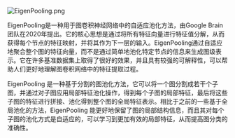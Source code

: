 ![EigenPooling.png](https://blog95.oss-cn-beijing.aliyuncs.com/CNN/EigenPooling.png)


EigenPooling是一种用于图卷积神经网络中的自适应池化方法，由Google Brain团队在2020年提出。它的核心思想是通过将所有特征向量进行特征值分解，从而获得每个节点的特征映射，并将其作为下一层的输入。EigenPooling通过自适应地聚合整个图的特征向量，而不是通过简单地池化特定节点的信息来生成图级表示。它在许多基准数据集上取得了很好的效果，并且具有较强的可解释性，可以帮助人们更好地理解图卷积网络中的特征提取过程。

EigenPooling 是一种基于分割的图池化方法，它可以将一个图分割成若干个子图，并通过对子图应用局部特征池化操作，得到每个子图的局部特征，最后将这些子图的特征进行拼接、池化得到整个图的全局特征表示。相比于之前的一些基于全局池化的方法，EigenPooling 能更好地保留了图的局部结构信息，而且其对每个子图的池化方式是自适应的，可以学习到更加有效的局部特征，从而提高图分类的准确性。
